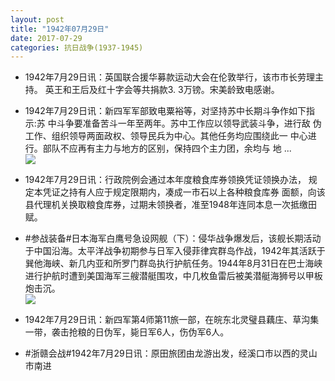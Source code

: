 ```yaml
---
layout: post
title: "1942年07月29日"
date: 2017-07-29
categories: 抗日战争(1937-1945)
---
```


<meta name="referrer" content="no-referrer" />

- 1942年7月29日讯：英国联合援华募款运动大会在伦敦举行，该市市长劳理主持。 英王和王后及红十字会等共捐款3. 3万镑。宋美龄致电感谢。 

- 1942年7月29日讯：新四军军部致电粟裕等，对坚持苏中长期斗争作如下指示:苏 中斗争要准备苦斗一年至两年。苏中工作应以领导武装斗争，进行敌 伪工作、组织领导两面政权、领导民兵为中心。其他任务均应围绕此一 中心进行。部队不应再有主力与地方的区别，保持四个主力团，余均与 地 ... <br/><img src="https://wx2.sinaimg.cn/large/aca367d8ly1fi0mdi55qmj20c8090t8q.jpg" />

- 1942年7月29日讯：行政院例会通过本年度粮食库券领换凭证领换办法， 规定本凭证之持有人应于规定限期内，凑成一市石以上各种粮食库券 面额，向该县代理机关换取粮食库券，过期未领换者，准至1948年连同本息一次抵缴田赋。 

- #参战装备#日本海军白鹰号急设网舰（下）：侵华战争爆发后，该舰长期活动于中国沿海。太平洋战争初期参与日军入侵菲律宾群岛作战，1942年其活跃于巽他海峡、新几内亚和所罗门群岛执行护航任务。1944年8月31日在巴士海峡进行护航时遭到美国海军三艘潜艇围攻，中几枚鱼雷后被美潜艇海狮号以甲板炮击沉。 <br/><img src="https://wx4.sinaimg.cn/large/aca367d8ly1fi0iwi736oj20db0mftca.jpg" />

- 1942年7月29日讯：新四军第4师第11旅一部，在皖东北灵璧县藕庄、草沟集一带，袭击抢粮的日伪军，毙日军6人，伤伪军6人。 

- #浙赣会战#1942年7月29日讯：原田旅团由龙游出发，经溪口市以西的灵山市南进 

